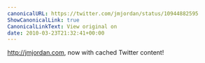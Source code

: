 ```yaml
---
canonicalURL: https://twitter.com/jmjordan/status/10944882595
ShowCanonicalLink: true
CanonicalLinkText: View original on
date: 2010-03-23T21:32:41+00:00
---
```

http://jmjordan.com, now with cached Twitter content!